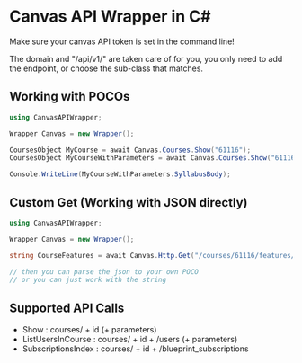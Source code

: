 # Canvas API Wrapper in C#
Make sure your canvas API token is set in the command line!

The domain and "/api/v1/" are taken care of for you, you only need to add the endpoint, or choose the sub-class that matches.

## Working with POCOs
```c#
using CanvasAPIWrapper;

Wrapper Canvas = new Wrapper();

CoursesObject MyCourse = await Canvas.Courses.Show("61116");
CoursesObject MyCourseWithParameters = await Canvas.Courses.Show("61116", "?include[]=term&include[]=syllabus_body");

Console.WriteLine(MyCourseWithParameters.SyllabusBody);
```

## Custom Get (Working with JSON directly)
```c#
using CanvasAPIWrapper;

Wrapper Canvas = new Wrapper();

string CourseFeatures = await Canvas.Http.Get("/courses/61116/features/enabled");

// then you can parse the json to your own POCO
// or you can just work with the string
```

## Supported API Calls
- Show : courses/ + id (+ parameters)
- ListUsersInCourse : courses/ + id + /users (+ parameters)
- SubscriptionsIndex : courses/ + id + /blueprint_subscriptions